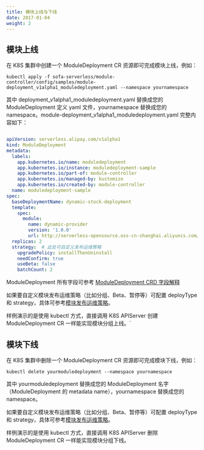 ```yaml
---
title: 模块上线与下线
date: 2017-01-04
weight: 2
---
```


## 模块上线
在 K8S 集群中创建一个 ModuleDeployment CR 资源即可完成模块上线，例如：

```shell
kubectl apply -f sofa-serverless/module-controller/config/samples/module-deployment_v1alpha1_moduledeployment.yaml --namespace yournamespace
```

其中 deployment_v1alpha1_moduledeployment.yaml 替换成您的 ModuleDeployment 定义 yaml 文件，yournamespace 替换成您的 namespace。module-deployment_v1alpha1_moduledeployment.yaml 完整内容如下：

```yaml

apiVersion: serverless.alipay.com/v1alpha1
kind: ModuleDeployment
metadata:
  labels:
    app.kubernetes.io/name: moduledeployment
    app.kubernetes.io/instance: moduledeployment-sample
    app.kubernetes.io/part-of: module-controller
    app.kubernetes.io/managed-by: kustomize
    app.kubernetes.io/created-by: module-controller
  name: moduledeployment-sample
spec:
  baseDeploymentName: dynamic-stock-deployment
  template:
    spec:
      module:
        name: dynamic-provider
        version: '1.0.0'
        url: http://serverless-opensource.oss-cn-shanghai.aliyuncs.com/module-packages/stable/dynamic-provider-1.0.0-ark-biz.jar
  replicas: 2
  strategy:  # 此处可自定义发布运维策略
    upgradePolicy: installThenUninstall
    needConfirm: true
    useBeta: false
    batchCount: 2
```

ModuleDeployment 所有字段可参考 [ModuleDeployment CRD 字段解释](https://yuque.antfin.com/middleware/sofa-serverless/wtndu07uuickpgun#14d02f3f)

如果要自定义模块发布运维策略（比如分组、Beta、暂停等）可配置 deployType 和 strategy，具体可参考[模块发布运维策略](https://yuque.antfin.com/middleware/sofa-serverless/%E6%A8%A1%E5%9D%97%E5%8F%91%E5%B8%83%E8%BF%90%E7%BB%B4%E7%AD%96%E7%95%A5)。

样例演示的是使用 kubectl 方式，直接调用 K8S APIServer 创建 ModuleDeployment CR 一样能实现模块分组上线。`

## 模块下线

在 K8S 集群中删除一个 ModuleDeployment CR 资源即可完成模块下线，例如：
```shell
kubectl delete yourmoduledeployment --namespace yournamespace
```

其中 yourmoduledeployment 替换成您的 ModuleDeployment 名字（ModuleDeployment 的 metadata name），yournamespace 替换成您的 namespace。

如果要自定义模块发布运维策略（比如分组、Beta、暂停等）可配置 deployType 和 strategy，具体可参考[模块发布运维策略](https://yuque.antfin.com/middleware/sofa-serverless/%E6%A8%A1%E5%9D%97%E5%8F%91%E5%B8%83%E8%BF%90%E7%BB%B4%E7%AD%96%E7%95%A5)。

样例演示的是使用 kubectl 方式，直接调用 K8S APIServer 删除 ModuleDeployment CR 一样能实现模块分组下线。
